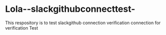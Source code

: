 # Lola--slackgithubconnecttest-
This respository is to test slackgithub connection verification 
connection for verification 
Test

